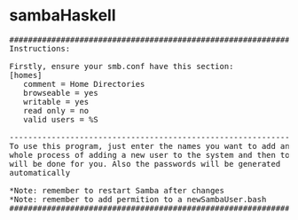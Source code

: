 # sambaHaskell
<pre>
################################################################
Instructions: 

Firstly, ensure your smb.conf have this section:
[homes]
   comment = Home Directories
   browseable = yes
   writable = yes
   read only = no
   valid users = %S

----------------------------------------------------------------
To use this program, just enter the names you want to add and the
whole process of adding a new user to the system and then to Samba
will be done for you. Also the passwords will be generated 
automatically

*Note: remember to restart Samba after changes
*Note: remember to add permition to a newSambaUser.bash 
################################################################
</pre>
